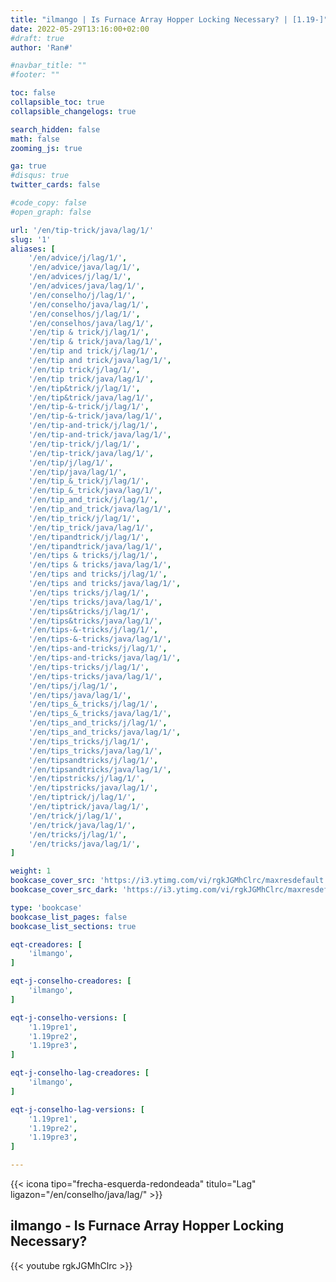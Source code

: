 ```yaml
---
title: "ilmango | Is Furnace Array Hopper Locking Necessary? | [1.19-]"
date: 2022-05-29T13:16:00+02:00
#draft: true
author: 'Ran#'

#navbar_title: ""
#footer: ""

toc: false
collapsible_toc: true
collapsible_changelogs: true

search_hidden: false
math: false
zooming_js: true

ga: true
#disqus: true
twitter_cards: false

#code_copy: false
#open_graph: false

url: '/en/tip-trick/java/lag/1/'
slug: '1'
aliases: [
    '/en/advice/j/lag/1/',
    '/en/advice/java/lag/1/',
    '/en/advices/j/lag/1/',
    '/en/advices/java/lag/1/',
    '/en/conselho/j/lag/1/',
    '/en/conselho/java/lag/1/',
    '/en/conselhos/j/lag/1/',
    '/en/conselhos/java/lag/1/',
    '/en/tip & trick/j/lag/1/',
    '/en/tip & trick/java/lag/1/',
    '/en/tip and trick/j/lag/1/',
    '/en/tip and trick/java/lag/1/',
    '/en/tip trick/j/lag/1/',
    '/en/tip trick/java/lag/1/',
    '/en/tip&trick/j/lag/1/',
    '/en/tip&trick/java/lag/1/',
    '/en/tip-&-trick/j/lag/1/',
    '/en/tip-&-trick/java/lag/1/',
    '/en/tip-and-trick/j/lag/1/',
    '/en/tip-and-trick/java/lag/1/',
    '/en/tip-trick/j/lag/1/',
    '/en/tip-trick/java/lag/1/',
    '/en/tip/j/lag/1/',
    '/en/tip/java/lag/1/',
    '/en/tip_&_trick/j/lag/1/',
    '/en/tip_&_trick/java/lag/1/',
    '/en/tip_and_trick/j/lag/1/',
    '/en/tip_and_trick/java/lag/1/',
    '/en/tip_trick/j/lag/1/',
    '/en/tip_trick/java/lag/1/',
    '/en/tipandtrick/j/lag/1/',
    '/en/tipandtrick/java/lag/1/',
    '/en/tips & tricks/j/lag/1/',
    '/en/tips & tricks/java/lag/1/',
    '/en/tips and tricks/j/lag/1/',
    '/en/tips and tricks/java/lag/1/',
    '/en/tips tricks/j/lag/1/',
    '/en/tips tricks/java/lag/1/',
    '/en/tips&tricks/j/lag/1/',
    '/en/tips&tricks/java/lag/1/',
    '/en/tips-&-tricks/j/lag/1/',
    '/en/tips-&-tricks/java/lag/1/',
    '/en/tips-and-tricks/j/lag/1/',
    '/en/tips-and-tricks/java/lag/1/',
    '/en/tips-tricks/j/lag/1/',
    '/en/tips-tricks/java/lag/1/',
    '/en/tips/j/lag/1/',
    '/en/tips/java/lag/1/',
    '/en/tips_&_tricks/j/lag/1/',
    '/en/tips_&_tricks/java/lag/1/',
    '/en/tips_and_tricks/j/lag/1/',
    '/en/tips_and_tricks/java/lag/1/',
    '/en/tips_tricks/j/lag/1/',
    '/en/tips_tricks/java/lag/1/',
    '/en/tipsandtricks/j/lag/1/',
    '/en/tipsandtricks/java/lag/1/',
    '/en/tipstricks/j/lag/1/',
    '/en/tipstricks/java/lag/1/',
    '/en/tiptrick/j/lag/1/',
    '/en/tiptrick/java/lag/1/',
    '/en/trick/j/lag/1/',
    '/en/trick/java/lag/1/',
    '/en/tricks/j/lag/1/',
    '/en/tricks/java/lag/1/',
]

weight: 1
bookcase_cover_src: 'https://i3.ytimg.com/vi/rgkJGMhClrc/maxresdefault.jpg'
bookcase_cover_src_dark: 'https://i3.ytimg.com/vi/rgkJGMhClrc/maxresdefault.jpg'

type: 'bookcase'
bookcase_list_pages: false
bookcase_list_sections: true

eqt-creadores: [
    'ilmango',
]

eqt-j-conselho-creadores: [
    'ilmango',
]

eqt-j-conselho-versions: [
    '1.19pre1',
    '1.19pre2',
    '1.19pre3',
]

eqt-j-conselho-lag-creadores: [
    'ilmango',
]

eqt-j-conselho-lag-versions: [
    '1.19pre1',
    '1.19pre2',
    '1.19pre3',
]

---
```


{{< icona tipo="frecha-esquerda-redondeada" titulo="Lag" ligazon="/en/conselho/java/lag/" >}}

## ilmango - Is Furnace Array Hopper Locking Necessary?

{{< youtube rgkJGMhClrc >}}
